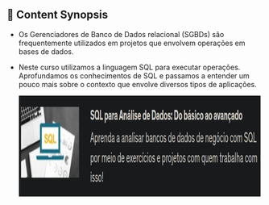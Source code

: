 ## :hammer: Content Synopsis

- Os Gerenciadores de Banco de Dados relacional (SGBDs) são frequentemente utilizados em projetos que envolvem operações em bases de dados.

- Neste curso utilizamos a linguagem SQL para executar operações. Aprofundamos os conhecimentos de SQL e passamos a entender um pouco mais sobre o contexto que envolve diversos tipos de aplicações.

  <img src="/assets/img_sql.png" height=200 width=1200>

